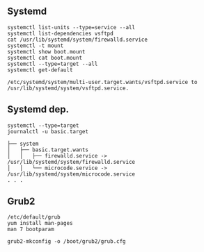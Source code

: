 
Systemd
-------

    systemctl list-units --type=service --all
    systemctl list-dependencies vsftpd
    cat /usr/lib/systemd/system/firewalld.service
    systemctl -t mount
    systemctl show boot.mount
    systemctl cat boot.mount
    systemctl --type=target --all
    systemctl get-default

    /etc/systemd/system/multi-user.target.wants/vsftpd.service to /usr/lib/systemd/system/vsftpd.service.


Systemd dep.
------------

    systemctl --type=target
    journalctl -u basic.target

    ├── system
    │   ├── basic.target.wants
    │   │   ├── firewalld.service -> /usr/lib/systemd/system/firewalld.service
    │   │   └── microcode.service -> /usr/lib/systemd/system/microcode.service
    . . .

Grub2
-------

    /etc/default/grub
    yum install man-pages
    man 7 bootparam

    grub2-mkconfig -o /boot/grub2/grub.cfg
